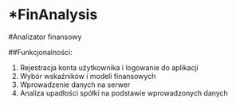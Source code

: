 # *FinAnalysis
#Analizator finansowy

##Funkcjonalności:

1. Rejestracja konta użytkownika i logowanie do aplikacji
2. Wybór wskaźników i modeli finansowych
3. Wprowadzenie danych na serwer
3. Analiza upadłości spółki na podstawie wprowadzonych danych

